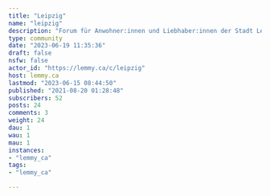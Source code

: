 ```yaml
---
title: "Leipzig" 
name: "leipzig"
description: "Forum für Anwohner:innen und Liebhaber:innen der Stadt Leipzig.Kein Rassismus, kein Sexismus. Niemals.[Foto](https://flic.kr/p/28h2L61): Dennis Lamczak🟢⚪[!sachsen@feddit.de](https://feddit.de/c/sachsen) ⚫🔴🟡[!deutschland@feddit.de](https://feddit.de/c/deutschland) "
type: community
date: "2023-06-19 11:35:36"
draft: false
nsfw: false
actor_id: "https://lemmy.ca/c/leipzig"
host: lemmy.ca
lastmod: "2023-06-15 08:44:50"
published: "2021-08-20 01:28:48"
subscribers: 52
posts: 24
comments: 3
weight: 24
dau: 1
wau: 1
mau: 1
instances:
- "lemmy_ca"
tags: 
- "lemmy_ca"

---
```

